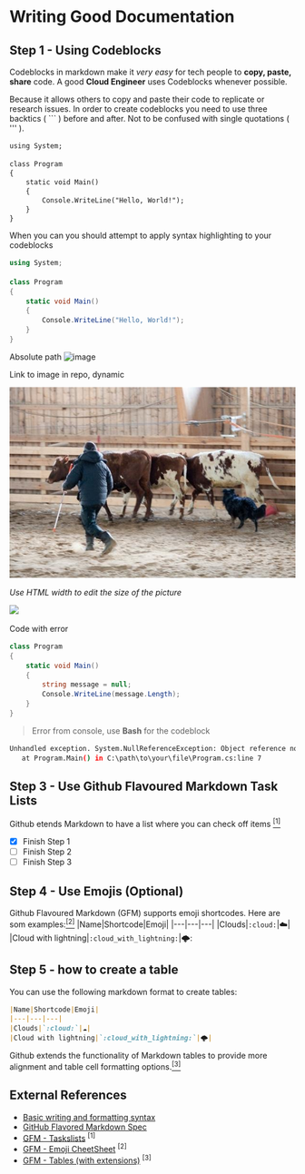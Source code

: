 # Writing Good Documentation

## Step 1 - Using Codeblocks
Codeblocks in markdown make it *very easy* for tech people to **copy, paste, share** code.
A good __Cloud Engineer__ uses Codeblocks whenever possible.

Because it allows others to copy and paste their code to replicate or research issues.
In order to create codeblocks you need to use three backtics ( ``` ) before and after.
Not to be confused with single quotations ( ''' ).

```
using System;

class Program
{
    static void Main()
    {
        Console.WriteLine("Hello, World!");
    }
}
```

When you can you should attempt to apply syntax highlighting to your codeblocks

``` c#
using System;

class Program
{
    static void Main()
    {
        Console.WriteLine("Hello, World!");
    }
}
```
Absolute path
![image](https://github.com/kjejac/Terraform-docs-example/assets/77548406/09a686d0-ea36-4024-9a85-f81f26d787cd)

Link to image in repo, dynamic 

![Uploaded image to Github](assets/24893_114858655200558_6859128_n.jpg)

*Use HTML width to edit the size of the picture*

<img width="200px" src="https://github.com/kjejac/Terraform-docs-example/assets/77548406/09a686d0-ea36-4024-9a85-f81f26d787cd">


Code with error
``` C#
class Program
{
    static void Main()
    {
        string message = null;
        Console.WriteLine(message.Length);
    }
}
```
> Error from console, use **Bash** for the codeblock
``` Bash
Unhandled exception. System.NullReferenceException: Object reference not set to an instance of an object.
   at Program.Main() in C:\path\to\your\file\Program.cs:line 7
```
## Step 3 - Use Github Flavoured Markdown Task Lists
Github etends Markdown to have a list where you can check off items [<sup>[1]</sup>](#external-references)

- [X] Finish Step 1
- [ ] Finish Step 2
- [ ] Finish Step 3

## Step 4 - Use Emojis (Optional)

Github Flavoured Markdown (GFM) supports emoji shortcodes. Here are som examples:[<sup>[2]</sup>](#external-references)
|Name|Shortcode|Emoji|
|---|---|---|
|Clouds|`:cloud:`|☁️|
|Cloud with lightning|`:cloud_with_lightning:`|🌩️:

## Step 5 - how to create a table

You can use the following markdown format to create tables:

```md
|Name|Shortcode|Emoji|
|---|---|---|
|Clouds|`:cloud:`|☁️|
|Cloud with lightning|`:cloud_with_lightning:`|🌩️|
```
Github extends the functionality of Markdown tables to provide more alignment and table cell formatting options.[<sup>[3]</sup>](#external-references)
>



## External References
- [Basic writing and formatting syntax](https://docs.github.com/en/get-started/writing-on-github/getting-started-with-writing-and-formatting-on-github/basic-writing-and-formatting-syntax) 
- [GitHub Flavored Markdown Spec](https://github.github.com/gfm/) 
- [GFM - Taskslists](https://github.github.com/gfm/#task-list-items-extension-) <sup>[1]</sup>
- [GFM - Emoji CheetSheet](https://github.com/ikatyang/emoji-cheat-sheet/blob/master/README.md) <sup>[2]</sup>
- [GFM - Tables (with extensions)](https://github.github.com/gfm/#tables-extension-) <sup>[3]</sup>












